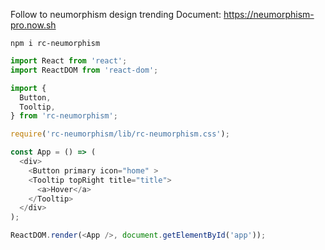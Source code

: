 Follow to neumorphism design trending
Document: https://neumorphism-pro.now.sh

`npm i rc-neumorphism`

```javascript
import React from 'react';
import ReactDOM from 'react-dom';

import {
  Button,
  Tooltip,
} from 'rc-neumorphism';

require('rc-neumorphism/lib/rc-neumorphism.css');

const App = () => (
  <div>
    <Button primary icon="home" >
    <Tooltip topRight title="title">
      <a>Hover</a>
    </Tooltip>
  </div>
);

ReactDOM.render(<App />, document.getElementById('app'));
```
